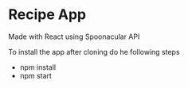 # Recipe App

Made with React using Spoonacular API

To install the app after cloning do he following steps
- npm install
- npm start